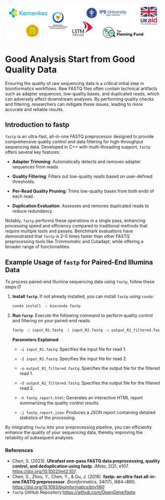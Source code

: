 ![collaboration-logo](../IM/Github_image_banner.png)

# **Good Analysis Start from Good Quality Data**

Ensuring the quality of raw sequencing data is a critical initial step in bioinformatics workflows. Raw FASTQ files often contain technical artifacts such as adapter sequences, low-quality bases, and duplicated reads, which can adversely affect downstream analyses. By performing quality checks and filtering, researchers can mitigate these issues, leading to more accurate and reliable results.

## Introduction to fastp

`fastp` is an ultra-fast, all-in-one FASTQ preprocessor designed to provide comprehensive quality control and data filtering for high-throughput sequencing data. Developed in C++ with multi-threading support, `fastp` offers several key features:

- **Adapter Trimming**: Automatically detects and removes adapter sequences from reads.

- **Quality Filtering**: Filters out low-quality reads based on user-defined thresholds.

- **Per-Read Quality Pruning**: Trims low-quality bases from both ends of each read.

- **Duplication Evaluation**: Assesses and removes duplicated reads to reduce redundancy.

Notably, `fastp` performs these operations in a single pass, enhancing processing speed and efficiency compared to traditional methods that require multiple tools and passes. Benchmark evaluations have demonstrated that `fastp` is 2–5 times faster than other FASTQ preprocessing tools like Trimmomatic and Cutadapt, while offering a broader range of functionalities.

## Example Usage of `fastp` for Paired-End Illumina Data

To process paired-end Illumina sequencing data using `fastp`, follow these steps:

1. **Install `fastp`**: If not already installed, you can install `fastp` using `conda`:

   ```bash
   conda install -c bioconda fastp
   ```

2. **Run `fastp`**: Execute the following command to perform quality control and filtering on your paired-end reads:

   ```bash
   fastp -i input_R1.fastq -I input_R2.fastq -o output_R1_filtered.fastq -O output_R2_filtered.fastq -h fastp_report.html -j fastp_report.json
   ```

   **Parameters Explained**:

   - `-i input_R1.fastq`: Specifies the input file for read 1.

   - `-I input_R2.fastq`: Specifies the input file for read 2.

   - `-o output_R1_filtered.fastq`: Specifies the output file for the filtered read 1.

   - `-O output_R2_filtered.fastq`: Specifies the output file for the filtered read 2.

   - `-h fastp_report.html`: Generates an interactive HTML report summarizing the quality control results.

   - `-j fastp_report.json`: Produces a JSON report containing detailed statistics of the processing.

By integrating `fastp` into your preprocessing pipeline, you can efficiently enhance the quality of your sequencing data, thereby improving the reliability of subsequent analyses.

### References

- Chen, S. (2023). **Ultrafast one-pass FASTQ data preprocessing, quality control, and deduplication using fastp**. *iMeta*, 2(2), e107. https://doi.org/10.1002/imt2.107.
- Chen, S., Zhou, Y., Chen, Y., & Gu, J. (2018). **fastp: an ultra-fast all-in-one FASTQ preprocessor**. *Bioinformatics*, 34(17), i884–i890. https://doi.org/10.1093/bioinformatics/bty560
- `fastp` GitHub Repository:https://github.com/OpenGene/fastp
